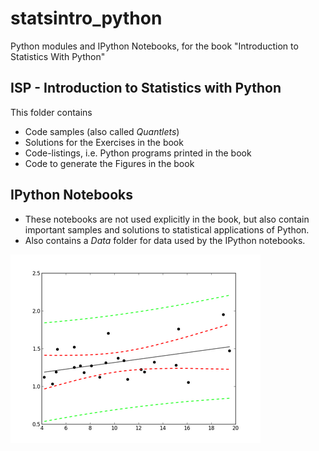 # statsintro_python
Python modules and IPython Notebooks, for the book "Introduction to Statistics With Python"

## ISP - Introduction to Statistics with Python
This folder contains
- Code samples (also called *Quantlets*)
- Solutions for the Exercises in the book
- Code-listings, i.e. Python programs printed in the book
- Code to generate the Figures in the book

## IPython Notebooks
- These notebooks are not used explicitly in the book, but also contain
  important samples and solutions to statistical applications of Python.
- Also contains a *Data* folder for data used by the IPython notebooks.

![Logo](statsIntro.png)
